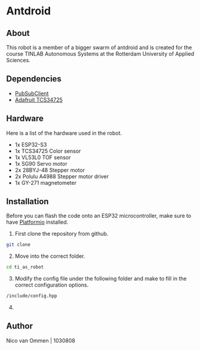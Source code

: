 # Antdroid

## About

This robot is a member of a bigger swarm of antdroid and is created for the course TINLAB Autonomous Systems at the Rotterdam University of Applied Sciences. 

## Dependencies

- <a href="https://registry.platformio.org/libraries/knolleary/PubSubClient">PubSubClient</a>
- <a href="https://registry.platformio.org/libraries/adafruit/Adafruit%20TCS34725">Adafruit TCS34725</a>

## Hardware
Here is a list of the hardware used in the robot. 

- 1x ESP32-S3
- 1x TCS34725 Color sensor
- 1x VL53L0 TOF sensor
- 1x SG90 Servo motor
- 2x 28BYJ-48 Stepper motor
- 2x Polulu A4988 Stepper motor driver
- 1x GY-271 magnetometer

## Installation
Before you can flash the code onto an ESP32 microcontroller, make sure to have <a href="#">Platformio</a> installed.

1. First clone the repository from github.
```bash
git clone 
```

2. Move into the correct folder.
```bash
cd ti_as_robot
```

3. Modify the config file under the following folder and make to fill in the correct configuration options.
```txt
/include/config.hpp
```

4. 

## Author

Nico van Ommen | 1030808